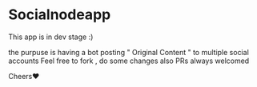 # Socialnodeapp


This app is in dev stage :) 

the purpuse is having a bot posting " Original Content " to multiple social accounts
Feel free to fork , do some changes also PRs always welcomed 



Cheers♥
 
